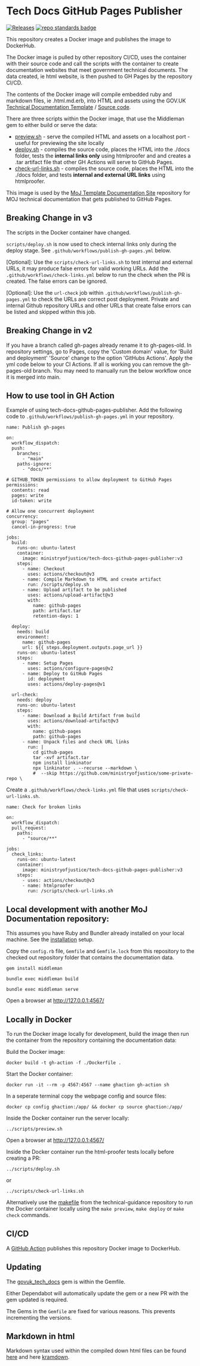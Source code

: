 # Tech Docs GitHub Pages Publisher

[![Releases](https://img.shields.io/github/release/ministryofjustice/tech-docs-github-pages-publisher/all.svg?style=flat-square)](https://github.com/ministryofjustice/tech-docs-github-pages-publisher/releases) [![repo standards badge](https://img.shields.io/badge/dynamic/json?color=blue&style=for-the-badge&logo=github&label=MoJ%20Compliant&query=%24.result&url=https%3A%2F%2Foperations-engineering-reports.cloud-platform.service.justice.gov.uk%2Fapi%2Fv1%2Fcompliant_public_repositories%2Ftech-docs-github-pages-publisher)](https://operations-engineering-reports.cloud-platform.service.justice.gov.uk/public-github-repositories.html#tech-docs-github-pages-publisher "Link to report")

This repository creates a Docker image and publishes the image to DockerHub.

The Docker image is pulled by other repository CI/CD, uses the container with their source code and call the scripts with the container to create documentation websites that meet government technical documents. The data created, ie html website, is then pushed to GH Pages by the repository CI/CD.

The contents of the Docker image will compile embedded ruby and markdown files, ie .html.md.erb, into HTML and assets using the GOV.UK [Technical Documentation Template](https://tdt-documentation.london.cloudapps.digital/) / [Source code](https://github.com/alphagov/tech-docs-template).

There are three scripts within the Docker image, that use the Middleman gem to either build or serve the data:

- [preview.sh](scripts/preview.sh) - serve the compiled HTML and assets on a localhost port - useful for previewing the site locally
- [deploy.sh](scripts/deploy.sh) - compiles the source code, places the HTML into the ./docs folder, tests the **internal links only** using htmlproofer and and creates a .tar artifact file that other GH Actions will serve to GitHub Pages.
- [check-url-links.sh](scripts/check-url-links.sh) - compiles the source code, places the HTML into the ./docs folder, and tests **internal and external URL links** using htmlproofer.

This image is used by the [MoJ Template Documentation Site](https://github.com/ministryofjustice/template-documentation-site) repository for MOJ technical documentation that gets published to GitHub Pages.

## Breaking Change in v3

The scripts in the Docker container have changed.

`scripts/deploy.sh` is now used to check internal links only during the deploy stage. See `.github/workflows/publish-gh-pages.yml` below.

[Optional]: Use the `scripts/check-url-links.sh` to test internal and external URLs, it may produce false errors for valid working URLs. Add the `.github/workflows/check-links.yml` below to run the check when the PR is created. The false errors can be ignored.

[Optional]: Use the `url-check` job within `.github/workflows/publish-gh-pages.yml` to check the URLs are correct post deployment. Private and internal Github repository URLs and other URLs that create false errors can be listed and skipped within this job.

## Breaking Change in v2

If you have a branch called gh-pages already rename it to gh-pages-old. In repository settings, go to Pages, copy the 'Custom domain' value, for 'Build and deployment' 'Source' change to the option 'GitHubs Actions'. Apply the yml code below to your CI Actions. If all is working you can remove the gh-pages-old branch. You may need to manually run the below workflow once it is merged into main.

## How to use tool in GH Action

Example of using tech-docs-github-pages-publisher. Add the following code to `.github/workflows/publish-gh-pages.yml` in your repository.

```
name: Publish gh-pages

on:
  workflow_dispatch:
  push:
    branches:
      - "main"
    paths-ignore:
      - "docs/**"

# GITHUB_TOKEN permissions to allow deployment to GitHub Pages
permissions:
  contents: read
  pages: write
  id-token: write

# Allow one concurrent deployment
concurrency:
  group: "pages"
  cancel-in-progress: true

jobs:
  build:
    runs-on: ubuntu-latest
    container:
      image: ministryofjustice/tech-docs-github-pages-publisher:v3
    steps:
      - name: Checkout
        uses: actions/checkout@v3
      - name: Compile Markdown to HTML and create artifact
        run: /scripts/deploy.sh
      - name: Upload artifact to be published
        uses: actions/upload-artifact@v3
        with:
          name: github-pages
          path: artifact.tar
          retention-days: 1

  deploy:
    needs: build
    environment:
      name: github-pages
      url: ${{ steps.deployment.outputs.page_url }}
    runs-on: ubuntu-latest
    steps:
      - name: Setup Pages
        uses: actions/configure-pages@v2
      - name: Deploy to GitHub Pages
        id: deployment
        uses: actions/deploy-pages@v1

  url-check:
    needs: deploy
    runs-on: ubuntu-latest
    steps:
      - name: Download a Build Artifact from build
        uses: actions/download-artifact@v3
        with:
          name: github-pages
          path: github-pages
      - name: Unpack files and check URL links
        run: |
          cd github-pages
          tar -xvf artifact.tar
          npm install linkinator
          npx linkinator . --recurse --markdown \
          #  --skip https://github.com/ministryofjustice/some-private-repo \
```

Create a `.github/workflows/check-links.yml` file that uses `scripts/check-url-links.sh`.

```
name: Check for broken links

on:
  workflow_dispatch:
  pull_request:
    paths:
      - "source/**"

jobs:
  check_links:
    runs-on: ubuntu-latest
    container:
      image: ministryofjustice/tech-docs-github-pages-publisher:v3
    steps:
      - uses: actions/checkout@v3
      - name: htmlproofer
        run: /scripts/check-url-links.sh
```

## Local development with another MoJ Documentation repository:

This assumes you have Ruby and Bundler already installed on your local machine. See the [installation](https://tdt-documentation.london.cloudapps.digital/create_project/get_started/#get-started) setup.

Copy the `config.rb` file, `Gemfile` and `Gemfile.lock` from this repository to the checked out repository folder that contains the documentation data.

```
gem install middleman

bundle exec middleman build

bundle exec middleman serve
```

Open a browser at http://127.0.0.1:4567/

## Locally in Docker

To run the Docker image locally for development, build the image then run the container from the repository containing the documentation data:

Build the Docker image:

```
docker build -t gh-action -f ./Dockerfile .
```

Start the Docker container:

```
docker run -it --rm -p 4567:4567 --name ghaction gh-action sh
```

In a seperate terminal copy the webpage config and source files:

```
docker cp config ghaction:/app/ && docker cp source ghaction:/app/
```

Inside the Docker container run the server locally:

```
../scripts/preview.sh
```

Open a browser at http://127.0.0.1:4567/

Inside the Docker container run the html-proofer tests locally before creating a PR:

```
../scripts/deploy.sh
```

or

```
../scripts/check-url-links.sh
```

Alternatively use the [makefile](https://github.com/ministryofjustice/technical-guidance/blob/main/makefile) from the technical-guidance repository to run the Docker container locally using the `make preview`, `make deploy` or `make check` commands.

## CI/CD

A [GitHub Action](.github/workflows/docker-hub.yml) publishes this repository Docker image to DockerHub.

## Updating

The [govuk_tech_docs](https://rubygems.org/gems/govuk_tech_docs) gem is within the Gemfile.

Either Dependabot will automatically update the gem or a new PR with the gem updated is required.

The Gems in the `Gemfile` are fixed for various reasons. This prevents incrementing the versions.

## Markdown in html

Markdown syntax used within the compiled down html files can be found [here](https://daringfireball.net/projects/markdown/) and here [kramdown](https://kramdown.gettalong.org/syntax.html).
